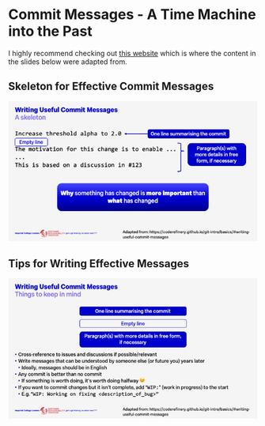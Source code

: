# Commit Messages - A Time Machine into the Past

I highly recommend checking out [this website](https://coderefinery.github.io/git-intro/basics/#writing-useful-commit-messages) which is where the content in the slides below were adapted from.

## Skeleton for Effective Commit Messages

![Skeleton for effective commit messages](images/skeleton-commit-message.png)

## Tips for Writing Effective Messages

![Tips for writing effective messages](images/useful-commit-message-tips.png)
